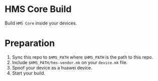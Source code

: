 # HMS Core Build

Build `HMS Core` inside your devices.

# Preparation

1. Sync this repo to `$HMS_PATH` where `$HMS_PATH` is the path to this repo.
2. Include `$HMS_PATH/hms-vendor.mk` on your `device.mk` file.
3. Spoof your device as a huawei device.
4. Start your build.
